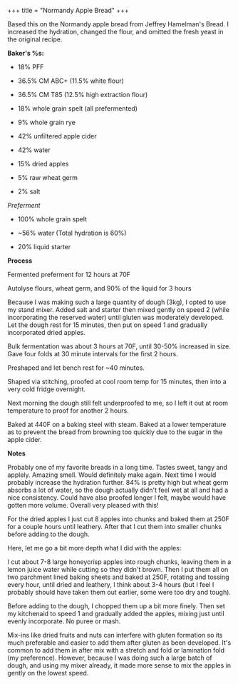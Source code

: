 +++
title = "Normandy Apple Bread"
+++

Based this on the Normandy apple bread from Jeffrey Hamelman's Bread. I increased the hydration, changed the flour, and omitted the fresh yeast in the original recipe.

**Baker's %s:**

- 18% PFF
    
- 36.5% CM ABC+ (11.5% white flour)
    
- 36.5% CM T85 (12.5% high extraction flour)
    
- 18% whole grain spelt (all prefermented)
    
- 9% whole grain rye
    
- 42% unfiltered apple cider
    
- 42% water
    
- 15% dried apples
    
- 5% raw wheat germ
    
- 2% salt
    

_Preferment_

- 100% whole grain spelt
    
- ~56% water (Total hydration is 60%)
    
- 20% liquid starter
    

**Process**

Fermented preferment for 12 hours at 70F

Autolyse flours, wheat germ, and 90% of the liquid for 3 hours

Because I was making such a large quantity of dough (3kg), I opted to use my stand mixer. Added salt and starter then mixed gently on speed 2 (while incorporating the reserved water) until gluten was moderately developed. Let the dough rest for 15 minutes, then put on speed 1 and gradually incorporated dried apples.

Bulk fermentation was about 3 hours at 70F, until 30-50% increased in size. Gave four folds at 30 minute intervals for the first 2 hours.

Preshaped and let bench rest for ~40 minutes.

Shaped via stitching, proofed at cool room temp for 15 minutes, then into a very cold fridge overnight.

Next morning the dough still felt underproofed to me, so I left it out at room temperature to proof for another 2 hours.

Baked at 440F on a baking steel with steam. Baked at a lower temperature as to prevent the bread from browning too quickly due to the sugar in the apple cider.

**Notes**

Probably one of my favorite breads in a long time. Tastes sweet, tangy and applely. Amazing smell. Would definitely make again. Next time I would probably increase the hydration further. 84% is pretty high but wheat germ absorbs a lot of water, so the dough actually didn't feel wet at all and had a nice consistency. Could have also proofed longer I felt, maybe would have gotten more volume. Overall very pleased with this!

For the dried apples I just cut 8 apples into chunks and baked them at 250F for a couple hours until leathery. After that I cut them into smaller chunks before adding to the dough.

Here, let me go a bit more depth what I did with the apples:

I cut about 7-8 large honeycrisp apples into rough chunks, leaving them in a lemon juice water while cutting so they didn't brown. Then I put them all on two parchment lined baking sheets and baked at 250F, rotating and tossing every hour, until dried and leathery, I think about 3-4 hours (but I feel I probably should have taken them out earlier, some were too dry and tough).

Before adding to the dough, I chopped them up a bit more finely. Then set my kitchenaid to speed 1 and gradually added the apples, mixing just until evenly incorporate. No puree or mash.

Mix-ins like dried fruits and nuts can interfere with gluten formation so its much preferable and easier to add them after gluten as been developed. It's common to add them in after mix with a stretch and fold or lamination fold (my preference). However, because I was doing such a large batch of dough, and using my mixer already, it made more sense to mix the apples in gently on the lowest speed.

